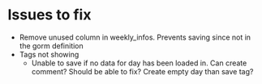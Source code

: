Issues to fix
=============

- Remove unused column in weekly_infos.  Prevents saving since not in the gorm definition
- Tags not showing
  + Unable to save if no data for day has been loaded in.  Can create comment? Should be able to fix?  Create empty day than save tag?
